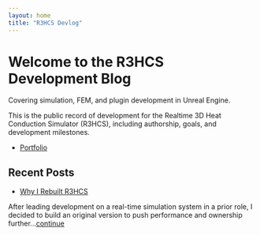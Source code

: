 ```yaml
---
layout: home
title: "R3HCS Devlog"
---
```


# Welcome to the R3HCS Development Blog
 Covering simulation, FEM, and plugin development in Unreal Engine.

This is the public record of development for the Realtime 3D Heat Conduction Simulator (R3HCS), including authorship, goals, and development milestones.

- [Portfolio](https://caryrandazzo.github.io/portfolio/)

## Recent Posts

- [Why I Rebuilt R3HCS](/2025/08/02/why-i-rebuilt-r3hcs.html)

After leading development on a real-time simulation system in a prior role, I decided to build an original version to push performance and ownership further...[continue](/2025/08/02/why-i-rebuilt-r3hcs.html)